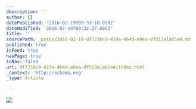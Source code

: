 ```yaml
---
description: ''
author: []
datePublished: '2016-02-19T09:33:18.058Z'
dateModified: '2016-02-19T09:32:27.866Z'
title: ''
sourcePath: _posts/2016-02-19-df7216c8-419a-464d-a9ea-df513a1a65a4.md
published: true
inFeed: true
hasPage: true
inNav: false
url: df7216c8-419a-464d-a9ea-df513a1a65a4/index.html
_context: 'http://schema.org'
_type: Article

---
```

![](https://the-grid-user-content.s3-us-west-2.amazonaws.com/096668d4-4d88-482e-ab06-e632f039460d.png)